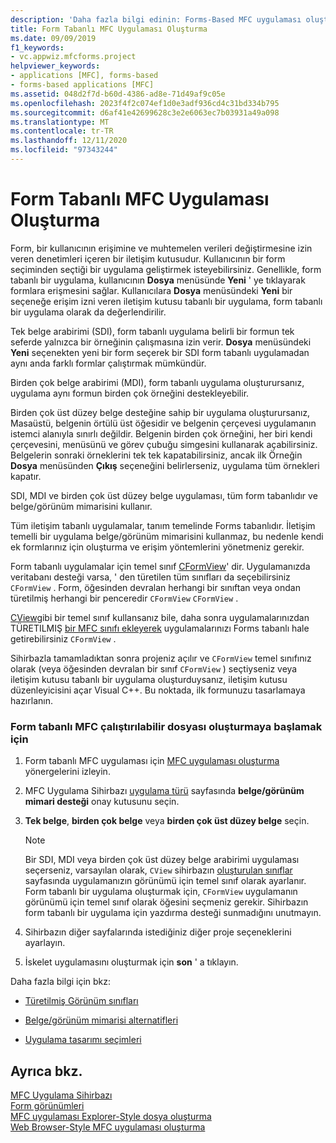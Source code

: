 ```yaml
---
description: 'Daha fazla bilgi edinin: Forms-Based MFC uygulaması oluşturma'
title: Form Tabanlı MFC Uygulaması Oluşturma
ms.date: 09/09/2019
f1_keywords:
- vc.appwiz.mfcforms.project
helpviewer_keywords:
- applications [MFC], forms-based
- forms-based applications [MFC]
ms.assetid: 048d2f7d-b60d-4386-ad8e-71d49af9c05e
ms.openlocfilehash: 2023f4f2c074ef1d0e3adf936cd4c31bd334b795
ms.sourcegitcommit: d6af41e42699628c3e2e6063ec7b03931a49a098
ms.translationtype: MT
ms.contentlocale: tr-TR
ms.lasthandoff: 12/11/2020
ms.locfileid: "97343244"
---
```

# <a name="creating-a-forms-based-mfc-application"></a>Form Tabanlı MFC Uygulaması Oluşturma

Form, bir kullanıcının erişimine ve muhtemelen verileri değiştirmesine izin veren denetimleri içeren bir iletişim kutusudur. Kullanıcının bir form seçiminden seçtiği bir uygulama geliştirmek isteyebilirsiniz. Genellikle, form tabanlı bir uygulama, kullanıcının **Dosya** menüsünde **Yeni** ' ye tıklayarak formlara erişmesini sağlar. Kullanıcılara **Dosya** menüsündeki **Yeni** bir seçeneğe erişim izni veren iletişim kutusu tabanlı bir uygulama, form tabanlı bir uygulama olarak da değerlendirilir.

Tek belge arabirimi (SDI), form tabanlı uygulama belirli bir formun tek seferde yalnızca bir örneğinin çalışmasına izin verir. **Dosya** menüsündeki **Yeni** seçenekten yeni bir form seçerek bir SDI form tabanlı uygulamadan aynı anda farklı formlar çalıştırmak mümkündür.

Birden çok belge arabirimi (MDI), form tabanlı uygulama oluşturursanız, uygulama aynı formun birden çok örneğini destekleyebilir.

Birden çok üst düzey belge desteğine sahip bir uygulama oluşturursanız, Masaüstü, belgenin örtülü üst öğesidir ve belgenin çerçevesi uygulamanın istemci alanıyla sınırlı değildir. Belgenin birden çok örneğini, her biri kendi çerçevesini, menüsünü ve görev çubuğu simgesini kullanarak açabilirsiniz. Belgelerin sonraki örneklerini tek tek kapatabilirsiniz, ancak ilk Örneğin **Dosya** menüsünden **Çıkış** seçeneğini belirlerseniz, uygulama tüm örnekleri kapatır.

SDI, MDI ve birden çok üst düzey belge uygulaması, tüm form tabanlıdır ve belge/görünüm mimarisini kullanır.

Tüm iletişim tabanlı uygulamalar, tanım temelinde Forms tabanlıdır. İletişim temelli bir uygulama belge/görünüm mimarisini kullanmaz, bu nedenle kendi ek formlarınız için oluşturma ve erişim yöntemlerini yönetmeniz gerekir.

Form tabanlı uygulamalar için temel sınıf [CFormView](cformview-class.md)' dir. Uygulamanızda veritabanı desteği varsa, ' den türetilen tüm sınıfları da seçebilirsiniz `CFormView` . Form, öğesinden devralan herhangi bir sınıftan veya ondan türetilmiş herhangi bir penceredir `CFormView` `CFormView` .

[CView](cview-class.md)gibi bir temel sınıf kullansanız bile, daha sonra uygulamalarınızdan TÜRETILMIŞ [bir MFC sınıfı ekleyerek](adding-an-mfc-class.md) uygulamalarınızı Forms tabanlı hale getirebilirsiniz `CFormView` .

Sihirbazla tamamladıktan sonra projeniz açılır ve `CFormView` temel sınıfınız olarak (veya öğesinden devralan bir sınıf `CFormView` ) seçtiyseniz veya iletişim kutusu tabanlı bir uygulama oluşturduysanız, iletişim kutusu düzenleyicisini açar Visual C++. Bu noktada, ilk formunuzu tasarlamaya hazırlanın.

### <a name="to-begin-creating-a-forms-based-mfc-executable"></a>Form tabanlı MFC çalıştırılabilir dosyası oluşturmaya başlamak için

1. Form tabanlı MFC uygulaması için [MFC uygulaması oluşturma](creating-an-mfc-application.md) yönergelerini izleyin.

1. MFC Uygulama Sihirbazı [uygulama türü](application-type-mfc-application-wizard.md) sayfasında **belge/görünüm mimari desteği** onay kutusunu seçin.

1. **Tek belge**, **birden çok belge** veya **birden çok üst düzey belge** seçin.

    > [!NOTE]
    >  Bir SDI, MDI veya birden çok üst düzey belge arabirimi uygulaması seçerseniz, varsayılan olarak, `CView` sihirbazın [oluşturulan sınıflar](generated-classes-mfc-application-wizard.md) sayfasında uygulamanızın görünümü için temel sınıf olarak ayarlanır. Form tabanlı bir uygulama oluşturmak için, `CFormView` uygulamanın görünümü için temel sınıf olarak öğesini seçmeniz gerekir. Sihirbazın form tabanlı bir uygulama için yazdırma desteği sunmadığını unutmayın.

1. Sihirbazın diğer sayfalarında istediğiniz diğer proje seçeneklerini ayarlayın.

1. İskelet uygulamasını oluşturmak için **son** ' a tıklayın.

Daha fazla bilgi için bkz:

- [Türetilmiş Görünüm sınıfları](../derived-view-classes-available-in-mfc.md)

- [Belge/görünüm mimarisi alternatifleri](../alternatives-to-the-document-view-architecture.md)

- [Uygulama tasarımı seçimleri](../application-design-choices.md)

## <a name="see-also"></a>Ayrıca bkz.

[MFC Uygulama Sihirbazı](mfc-application-wizard.md)<br/>
[Form görünümleri](../form-views-mfc.md)<br/>
[MFC uygulaması Explorer-Style dosya oluşturma](creating-a-file-explorer-style-mfc-application.md)<br/>
[Web Browser-Style MFC uygulaması oluşturma](creating-a-web-browser-style-mfc-application.md)
